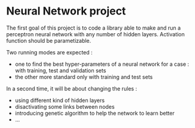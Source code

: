 # Neural Network project

The first goal of this project is to code a library able to make and run a perceptron neural network with any number of hidden layers. 
Activation function should be parametizable.

Two running modes are expected :

 * one to find the best hyper-parameters of a neural network for a case : with training, test and validation sets
 * the other more standard only with training and test sets

In a second time, it will be about changing the rules :
 
 * using different kind of hidden layers
 * disactivating some links between nodes
 * introducing genetic algorithm to help the network to learn better
 * ...